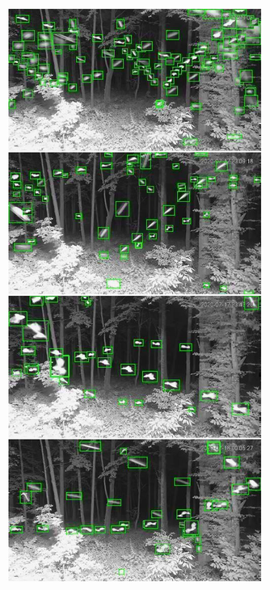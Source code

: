 ![20200717-223659-230704](in/20200717/20200717-223659-230704_0_.jpg)
![20200717-230709-233714](in/20200717/20200717-230709-233714_0_.jpg)
![20200717-233719-000004](in/20200717/20200717-233719-000004_0_.jpg)
![20200718-000009-003014](in/20200718/20200718-000009-003014_0_.jpg)
